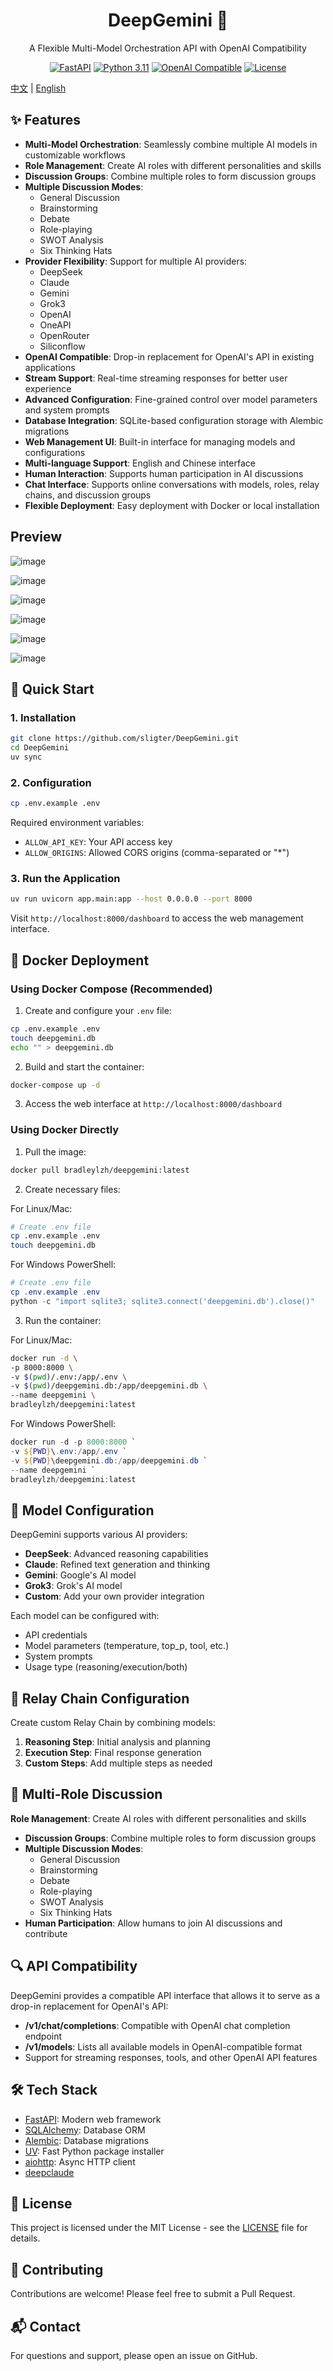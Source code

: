  <div align="center">
<h1>DeepGemini 🌟</h1>
<p>A Flexible Multi-Model Orchestration API with OpenAI Compatibility</p>

[![FastAPI](https://img.shields.io/badge/FastAPI-005571?style=flat-square&logo=fastapi)](https://fastapi.tiangolo.com)
[![Python 3.11](https://img.shields.io/badge/Python-3.11-blue?style=flat-square&logo=python)](https://www.python.org)
[![OpenAI Compatible](https://img.shields.io/badge/OpenAI-Compatible-412991?style=flat-square&logo=openai)](https://platform.openai.com)
[![License](https://img.shields.io/badge/License-MIT-green.svg?style=flat-square)](LICENSE)

</div>

[中文](README_zh.md) | [English](#features)

## ✨ Features

- **Multi-Model Orchestration**: Seamlessly combine multiple AI models in customizable workflows
- **Role Management**: Create AI roles with different personalities and skills
- **Discussion Groups**: Combine multiple roles to form discussion groups
- **Multiple Discussion Modes**:
  - General Discussion
  - Brainstorming
  - Debate
  - Role-playing
  - SWOT Analysis
  - Six Thinking Hats
- **Provider Flexibility**: Support for multiple AI providers:
  - DeepSeek
  - Claude
  - Gemini
  - Grok3
  - OpenAI
  - OneAPI
  - OpenRouter
  - Siliconflow
- **OpenAI Compatible**: Drop-in replacement for OpenAI's API in existing applications
- **Stream Support**: Real-time streaming responses for better user experience
- **Advanced Configuration**: Fine-grained control over model parameters and system prompts
- **Database Integration**: SQLite-based configuration storage with Alembic migrations
- **Web Management UI**: Built-in interface for managing models and configurations
- **Multi-language Support**: English and Chinese interface
- **Human Interaction**: Supports human participation in AI discussions
- **Chat Interface**: Supports online conversations with models, roles, relay chains, and discussion groups
- **Flexible Deployment**: Easy deployment with Docker or local installation

## Preview

![image](https://img.pub/p/02f96adb71b92d9e8009.png)

![image](https://img.pub/p/1ffdc3728b7944caf807.png)

![image](https://img.pub/p/9051bfc02883dbceaf90.png)

![image](https://img.pub/p/058205dff608609b7d58.png)

![image](https://img.pub/p/d4f09719c2a5a2315fc5.png)

![image](https://img.pub/p/439520386b4927c91688.png)



## 🚀 Quick Start

### 1. Installation

```bash
git clone https://github.com/sligter/DeepGemini.git
cd DeepGemini
uv sync
```
### 2. Configuration

```bash
cp .env.example .env
```


Required environment variables:
- `ALLOW_API_KEY`: Your API access key
- `ALLOW_ORIGINS`: Allowed CORS origins (comma-separated or "*")

### 3. Run the Application

```bash
uv run uvicorn app.main:app --host 0.0.0.0 --port 8000
```

Visit `http://localhost:8000/dashboard` to access the web management interface.



## 🐳 Docker Deployment

### Using Docker Compose (Recommended)

1. Create and configure your `.env` file:

```bash
cp .env.example .env
touch deepgemini.db
echo "" > deepgemini.db
```

2. Build and start the container:

```bash
docker-compose up -d
```

3. Access the web interface at `http://localhost:8000/dashboard`

### Using Docker Directly

1. Pull the image:
```bash
docker pull bradleylzh/deepgemini:latest
```

2. Create necessary files:

For Linux/Mac:
```bash
# Create .env file
cp .env.example .env
touch deepgemini.db
```

For Windows PowerShell:
```powershell
# Create .env file
cp .env.example .env
python -c "import sqlite3; sqlite3.connect('deepgemini.db').close()"
```

3. Run the container:

For Linux/Mac:
```bash
docker run -d \
-p 8000:8000 \
-v $(pwd)/.env:/app/.env \
-v $(pwd)/deepgemini.db:/app/deepgemini.db \
--name deepgemini \
bradleylzh/deepgemini:latest
```

For Windows PowerShell:
```powershell
docker run -d -p 8000:8000 `
-v ${PWD}\.env:/app/.env `
-v ${PWD}\deepgemini.db:/app/deepgemini.db `
--name deepgemini `
bradleylzh/deepgemini:latest
```


## 🔧 Model Configuration

DeepGemini supports various AI providers:

- **DeepSeek**: Advanced reasoning capabilities
- **Claude**: Refined text generation and thinking
- **Gemini**: Google's AI model
- **Grok3**: Grok's AI model
- **Custom**: Add your own provider integration

Each model can be configured with:
- API credentials
- Model parameters (temperature, top_p, tool, etc.)
- System prompts
- Usage type (reasoning/execution/both)

## 🔄 Relay Chain Configuration

Create custom Relay Chain by combining models:

1. **Reasoning Step**: Initial analysis and planning
2. **Execution Step**: Final response generation
3. **Custom Steps**: Add multiple steps as needed

## 👥 Multi-Role Discussion
**Role Management**: Create AI roles with different personalities and skills
- **Discussion Groups**: Combine multiple roles to form discussion groups
- **Multiple Discussion Modes**:
  - General Discussion
  - Brainstorming
  - Debate
  - Role-playing
  - SWOT Analysis
  - Six Thinking Hats
- **Human Participation**: Allow humans to join AI discussions and contribute

## 🔍 API Compatibility
DeepGemini provides a compatible API interface that allows it to serve as a drop-in replacement for OpenAI's API:

- **/v1/chat/completions**: Compatible with OpenAI chat completion endpoint
- **/v1/models**: Lists all available models in OpenAI-compatible format
- Support for streaming responses, tools, and other OpenAI API features

## 🛠 Tech Stack

- [FastAPI](https://fastapi.tiangolo.com/): Modern web framework
- [SQLAlchemy](https://www.sqlalchemy.org/): Database ORM
- [Alembic](https://alembic.sqlalchemy.org/): Database migrations
- [UV](https://github.com/astral-sh/uv): Fast Python package installer
- [aiohttp](https://docs.aiohttp.org/): Async HTTP client
- [deepclaude](https://github.com/getasterisk/deepclaude)

## 📝 License

This project is licensed under the MIT License - see the [LICENSE](LICENSE) file for details.

## 🤝 Contributing

Contributions are welcome! Please feel free to submit a Pull Request.

## 📬 Contact

For questions and support, please open an issue on GitHub.